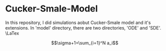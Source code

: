 # Cucker-Smale-Model
In this repository, I did simulations aobut Cucker-Smale model and it's extensions. In 'model' directory, there are two directories, 'ODE' and 'SDE'. \LaTex

$$\sigma+1=\sum_{i=1}^N a_i$$